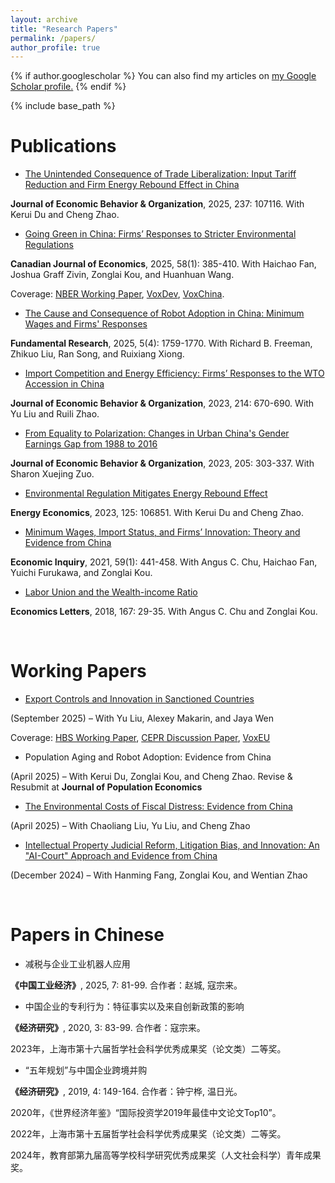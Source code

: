 ```yaml
---
layout: archive
title: "Research Papers"
permalink: /papers/
author_profile: true
---
```


{% if author.googlescholar %}
  You can also find my articles on <u><a href="{{author.googlescholar}}">my Google Scholar profile</a>.</u>
{% endif %}

{% include base_path %}

Publications
=====
* [The Unintended Consequence of Trade Liberalization: Input Tariff Reduction and Firm Energy Rebound Effect in China](https://www.sciencedirect.com/science/article/pii/S0167268125002355)

**Journal of Economic Behavior & Organization**, 2025, 237: 107116. With Kerui Du and Cheng Zhao.  

* [Going Green in China: Firms’ Responses to Stricter Environmental Regulations](https://onlinelibrary.wiley.com/doi/full/10.1111/caje.12756)

**Canadian Journal of Economics**, 2025, 58(1): 385-410. With Haichao Fan, Joshua Graff Zivin, Zonglai Kou, and Huanhuan Wang. 

Coverage: [NBER Working Paper](https://www.nber.org/papers/w26540), [VoxDev](https://voxdev.org/topic/energy-environment/going-green-china-firms-responses-stricter-environmental-regulations), [VoxChina](https://voxchina.org/show-3-176.html).

* [The Cause and Consequence of Robot Adoption in China: Minimum Wages and Firms' Responses](https://www.sciencedirect.com/science/article/pii/S2667325824000931)

**Fundamental Research**, 2025, 5(4): 1759-1770.  With Richard B. Freeman, Zhikuo Liu, Ran Song, and Ruixiang Xiong. 

* [Import Competition and Energy Efficiency: Firms’ Responses to the WTO Accession in China](https://www.sciencedirect.com/science/article/abs/pii/S0167268123002913)

**Journal of Economic Behavior & Organization**, 2023, 214: 670-690.  With Yu Liu and Ruili Zhao.

* [From Equality to Polarization: Changes in Urban China's Gender Earnings Gap from 1988 to 2016](https://www.sciencedirect.com/science/article/pii/S0167268122004139)

**Journal of Economic Behavior & Organization**, 2023,  205: 303-337. With Sharon Xuejing Zuo.

* [Environmental Regulation Mitigates Energy Rebound Effect](https://www.sciencedirect.com/science/article/pii/S0140988323003493)

**Energy Economics**, 2023, 125: 106851. With Kerui Du and Cheng Zhao.

* [Minimum Wages, Import Status, and Firms’ Innovation: Theory and Evidence from China](https://onlinelibrary.wiley.com/doi/full/10.1111/ecin.12933)

**Economic Inquiry**, 2021, 59(1): 441-458. With Angus C. Chu, Haichao Fan, Yuichi Furukawa, and Zonglai Kou.

* [Labor Union and the Wealth-income Ratio](https://www.sciencedirect.com/science/article/abs/pii/S0165176518300715?fr=RR-2&ref=pdf_download&rr=8166acde7eab5e5e)

**Economics Letters**, 2018, 167: 29-35. With Angus C. Chu and Zonglai Kou.

<br>

Working Papers
=====
* [Export Controls and Innovation in Sanctioned Countries](https://www.hbs.edu/ris/Publication%20Files/25-004_ad1ef401-a40c-4e3b-b123-8a61c5e77007.pdf)

(September 2025) – With Yu Liu, Alexey Makarin, and Jaya Wen

Coverage: [HBS Working Paper](https://www.hbs.edu/faculty/Pages/item.aspx?num=66221), [CEPR Discussion Paper](https://cepr.org/publications/dp20690), [VoxEU](https://cepr.org/voxeu/columns/why-export-controls-accelerate-innovation-evidence-2007-us-china-rule)

* Population Aging and Robot Adoption: Evidence from China

(April 2025) – With Kerui Du, Zonglai Kou, and Cheng Zhao. Revise & Resubmit at **Journal of Population Economics**

* [The Environmental Costs of Fiscal Distress: Evidence from China](https://papers.ssrn.com/sol3/papers.cfm?abstract_id=5096325)

(April 2025) – With Chaoliang Liu, Yu Liu, and Cheng Zhao 

* [Intellectual Property Judicial Reform, Litigation Bias, and Innovation: An "AI-Court" Approach and Evidence from China](https://papers.ssrn.com/sol3/papers.cfm?abstract_id=5076529)

(December 2024) – With Hanming Fang, Zonglai Kou, and Wentian Zhao 


<!--* Outward FDI to Elude

(February 2025) – With Kerui Du, Zonglai Kou, and Yi Luo - Working Paper-->

<!--* Green Credit and Green Product Innovation: The Role of Deterrent Effect

(September 2024) – With Kerui Du, Zonglai Kou, and Yi Luo - Working Paper-->


<br>

Papers in Chinese
=====

* 减税与企业工业机器人应用

**《中国工业经济》**, 2025, 7: 81-99. 合作者：赵城, 寇宗来。

* 中国企业的专利行为：特征事实以及来自创新政策的影响

**《经济研究》**, 2020, 3: 83-99. 合作者：寇宗来。

2023年，上海市第十六届哲学社会科学优秀成果奖（论文类）二等奖。

* “五年规划”与中国企业跨境并购

**《经济研究》**, 2019, 4: 149-164. 合作者：钟宁桦, 温日光。

2020年，《世界经济年鉴》“国际投资学2019年最佳中文论文Top10”。

2022年，上海市第十五届哲学社会科学优秀成果奖（论文类）二等奖。

2024年，教育部第九届高等学校科学研究优秀成果奖（人文社会科学）青年成果奖。
